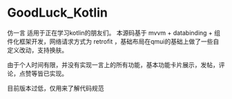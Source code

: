# GoodLuck_Kotlin
仿一言
适用于正在学习kotlin的朋友们。
本源码基于 mvvm + databinding + 组件化框架开发，网络请求方式为 retrofit ，基础布局在qmui的基础上做了一些自定义改动，支持换肤。

由于个人时间有限，并没有实现一言上的所有功能，基本功能卡片展示，发帖，评论，点赞等皆已实现。

目前版本过低，仅用来了解代码规范


